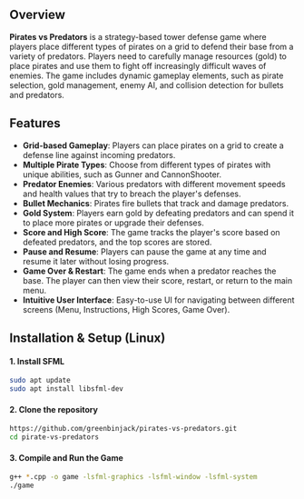 ## Overview
**Pirates vs Predators** is a strategy-based tower defense game where players place different types of pirates on a grid to defend their base from a variety of predators. Players need to carefully manage resources (gold) to place pirates and use them to fight off increasingly difficult waves of enemies. The game includes dynamic gameplay elements, such as pirate selection, gold management, enemy AI, and collision detection for bullets and predators.

## Features
- **Grid-based Gameplay**: Players can place pirates on a grid to create a defense line against incoming predators.
- **Multiple Pirate Types**: Choose from different types of pirates with unique abilities, such as Gunner and CannonShooter.
- **Predator Enemies**: Various predators with different movement speeds and health values that try to breach the player's defenses.
- **Bullet Mechanics**: Pirates fire bullets that track and damage predators.
- **Gold System**: Players earn gold by defeating predators and can spend it to place more pirates or upgrade their defenses.
- **Score and High Score**: The game tracks the player's score based on defeated predators, and the top scores are stored.
- **Pause and Resume**: Players can pause the game at any time and resume it later without losing progress.
- **Game Over & Restart**: The game ends when a predator reaches the base. The player can then view their score, restart, or return to the main menu.
- **Intuitive User Interface**: Easy-to-use UI for navigating between different screens (Menu, Instructions, High Scores, Game Over).



## Installation & Setup (Linux)  

#### 1. Install SFML
```sh
sudo apt update
sudo apt install libsfml-dev
```

#### 2. Clone the repository  
```sh
https://github.com/greenbinjack/pirates-vs-predators.git
cd pirate-vs-predators
```

#### 3. Compile and Run the Game
```sh
g++ *.cpp -o game -lsfml-graphics -lsfml-window -lsfml-system
./game
```



